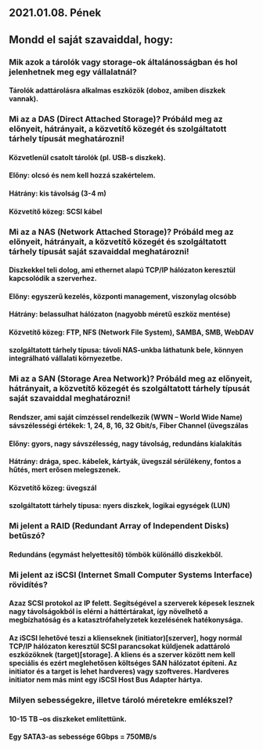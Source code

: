 ## 2021.01.08. Pének

## Mondd el saját szavaiddal, hogy:

### Mik azok a tárolók vagy storage-ok általánosságban és hol jelenhetnek meg egy vállalatnál?
#### Tárolók adattárolásra alkalmas eszközök (doboz, amiben diszkek vannak).


### Mi az a DAS (Direct Attached Storage)? Próbáld meg az előnyeit, hátrányait, a közvetítő közegét és szolgáltatott tárhely típusát meghatározni!
#### Közvetlenül csatolt tárolók (pl. USB-s diszkek).
#### Előny: olcsó és nem kell hozzá szakértelem.
#### Hátrány: kis távolság (3-4 m)
#### Közvetítő közeg: SCSI kábel

### Mi az a NAS (Network Attached Storage)? Próbáld meg az előnyeit, hátrányait, a közvetítő közegét és szolgáltatott tárhely típusát saját szavaiddal meghatározni!

#### Diszkekkel teli dolog, ami ethernet alapú TCP/IP hálózaton keresztül kapcsolódik a szerverhez.
#### Előny: egyszerű kezelés, központi management, viszonylag olcsóbb
#### Hátrány: belassulhat hálózaton (nagyobb méretű eszköz mentése)
#### Közvetítő közeg: FTP, NFS (Network File System), SAMBA, SMB, WebDAV 
#### szolgáltatott tárhely típusa: távoli NAS-unkba láthatunk bele, könnyen integrálható vállalati környezetbe.


### Mi az a SAN (Storage Area Network)? Próbáld meg az előnyeit, hátrányait, a közvetítő közegét és szolgáltatott tárhely típusát saját szavaiddal meghatározni!

#### Rendszer, ami saját címzéssel rendelkezik (WWN – World Wide Name) sávszélességi értékek: 1, 24, 8, 16, 32 Gbit/s, Fiber Channel (üvegszálas
#### Előny: gyors, nagy sávszélesség, nagy távolság, redundáns kialakítás
#### Hátrány: drága, spec. kábelek, kártyák, üvegszál sérülékeny, fontos a hűtés, mert erősen melegszenek.
#### Közvetítő közeg: üvegszál 
#### szolgáltatott tárhely típusa: nyers diszkek, logikai egységek (LUN)


### Mi jelent a RAID (Redundant Array of Independent Disks) betűszó?

#### Redundáns (egymást helyettesítő) tömbök különálló diszkekből.

### Mi jelent az iSCSI (Internet Small Computer Systems Interface) rövidítés?
#### Azaz SCSI protokol az IP felett. Segítségével a szerverek képesek lesznek nagy távolságokból is elérni a háttértárakat, így növelhető a megbízhatóság és a katasztrófahelyzetek kezelésének hatékonysága. 
#### Az iSCSI lehetővé teszi a klienseknek (initiator)[szerver], hogy normál TCP/IP hálózaton keresztül SCSI parancsokat küldjenek adattároló eszközöknek (target)[storage]. A kliens és a szerver között nem kell  speciális és ezért meglehetősen költséges SAN hálózatot építeni. Az initiator és a target is lehet hardveres) vagy szoftveres. Hardveres initiator nem más mint egy iSCSI Host Bus Adapter hártya.



### Milyen sebességekre, illetve tároló méretekre emlékszel?
#### 10-15 TB –os diszkeket említettünk.
#### Egy SATA3-as sebessége 6Gbps = 750MB/s
